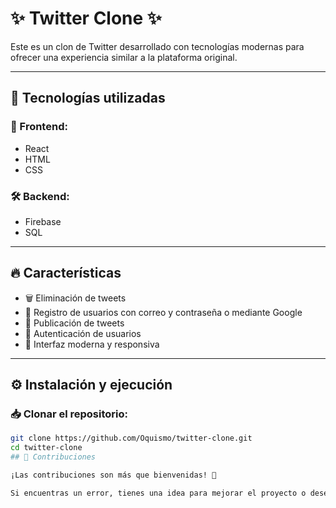 # ✨ Twitter Clone ✨

Este es un clon de Twitter desarrollado con tecnologías modernas para ofrecer una experiencia similar a la plataforma original.

---

## 🚀 Tecnologías utilizadas

### 🎨 Frontend:
- React
- HTML
- CSS

### 🛠️ Backend:
- Firebase
- SQL

---

## 🔥 Características

- 🗑️ Eliminación de tweets
- 🔐 Registro de usuarios con correo y contraseña o mediante Google
- 📝 Publicación de tweets
- 🔑 Autenticación de usuarios
- 📱 Interfaz moderna y responsiva

---

## ⚙️ Instalación y ejecución

### 📥 Clonar el repositorio:
```bash
git clone https://github.com/Oquismo/twitter-clone.git
cd twitter-clone
## 🤝 Contribuciones

¡Las contribuciones son más que bienvenidas! 🙌

Si encuentras un error, tienes una idea para mejorar el proyecto o deseas añadir nuevas funcionalidades
